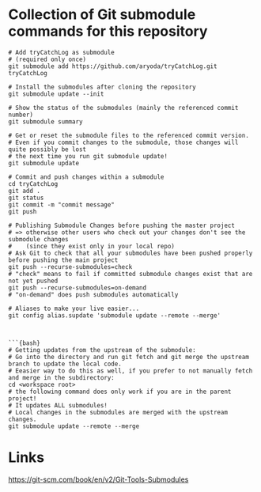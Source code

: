 Collection of Git submodule commands for this repository
========================================================



```{bash}
# Add tryCatchLog as submodule
# (required only once)
git submodule add https://github.com/aryoda/tryCatchLog.git tryCatchLog
```



```{bash}
# Install the submodules after cloning the repository
git submodule update --init
```



```{bash}
# Show the status of the submodules (mainly the referenced commit number)
git submodule summary
```



```{bash}
# Get or reset the submodule files to the referenced commit version.
# Even if you commit changes to the submodule, those changes will quite possibly be lost
# the next time you run git submodule update!
git submodule update
```



```{bash}
# Commit and push changes within a submodule
cd tryCatchLog
git add .
git status
git commit -m "commit message"
git push
```



```{bash}
# Publishing Submodule Changes before pushing the master project
# => otherwise other users who check out your changes don't see the submodule changes
#    (since they exist only in your local repo)
# Ask Git to check that all your submodules have been pushed properly before pushing the main project
git push --recurse-submodules=check
# "check" means to fail if committed submodule changes exist that are not yet pushed
git push --recurse-submodules=on-demand
# "on-demand" does push submodules automatically
```


```{bash}
# Aliases to make your live easier...
git config alias.supdate 'submodule update --remote --merge'



```{bash}
# Getting updates from the upstream of the submodule:
# Go into the directory and run git fetch and git merge the upstream branch to update the local code.
# Eeasier way to do this as well, if you prefer to not manually fetch and merge in the subdirectory:
cd <workspace root>
# the following command does only work if you are in the parent project!
# It updates ALL submodules!
# Local changes in the submodules are merged with the upstream changes.
git submodule update --remote --merge
```



# Links

https://git-scm.com/book/en/v2/Git-Tools-Submodules

